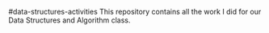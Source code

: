 #data-structures-activities
This repository contains all the work I did for our Data Structures and Algorithm class.
